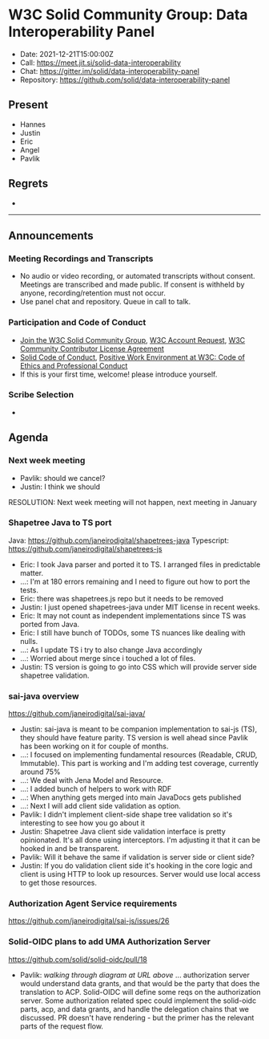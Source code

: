 # W3C Solid Community Group: Data Interoperability Panel

* Date: 2021-12-21T15:00:00Z
* Call: https://meet.jit.si/solid-data-interoperability
* Chat: https://gitter.im/solid/data-interoperability-panel
* Repository: https://github.com/solid/data-interoperability-panel


## Present
* Hannes
* Justin
* Eric
* Angel
* Pavlik

## Regrets
* 

---

## Announcements

### Meeting Recordings and Transcripts
* No audio or video recording, or automated transcripts without consent. Meetings are transcribed and made public. If consent is withheld by anyone, recording/retention must not occur.
* Use panel chat and repository. Queue in call to talk.


### Participation and Code of Conduct
* [Join the W3C Solid Community Group](https://www.w3.org/community/solid/join), [W3C Account Request](http://www.w3.org/accounts/request), [W3C Community Contributor License Agreement](https://www.w3.org/community/about/agreements/cla/)
* [Solid Code of Conduct](https://github.com/solid/process/blob/master/code-of-conduct.md), [Positive Work Environment at W3C: Code of Ethics and Professional Conduct](https://github.com/solid/process/blob/master/code-of-conduct.md)
* If this is your first time, welcome! please introduce yourself.


### Scribe Selection

* 

## Agenda

### Next week meeting

* Pavlik: should we cancel?
* Justin: I think we should

RESOLUTION: Next week meeting will not happen, next meeting in January

### Shapetree Java to TS port

Java: https://github.com/janeirodigital/shapetrees-java
Typescript: https://github.com/janeirodigital/shapetrees-js

* Eric: I took Java parser and ported it to TS. I arranged files in predictable matter.
* ...: I'm at 180 errors remaining and I need to figure out how to port the tests.
* Eric: there was shapetrees.js repo but it needs to be removed
* Justin: I just opened shapetrees-java under MIT license in recent weeks.
* Eric: It may not count as independent implementations since TS was ported from Java.
* Eric: I still have bunch of TODOs, some TS nuances like dealing with nulls.
* ...: As I update TS i try to also change Java accordingly
* ...: Worried about merge since i touched a lot of files.
* Justin: TS version is going to go into CSS which will provide server side shapetree validation.

### sai-java overview

https://github.com/janeirodigital/sai-java/

* Justin: sai-java is meant to be companion implementation to sai-js (TS), they should have feature parity. TS version is well ahead since Pavlik has been working on it for couple of months.
* ...: I focused on implementing fundamental resources (Readable, CRUD, Immutable). This part is working and I'm adding test coverage, currently around 75%
* ...: We deal with Jena Model and Resource.
* ...: I added bunch of helpers to work with RDF
* ...: When anything gets merged into main JavaDocs gets published
* ...: Next I will add client side validation as option.
* Pavlik: I didn't implement client-side shape tree validation so it's interesting to see how you go about it
* Justin: Shapetree Java client side validation interface is pretty opinionated. It's all done using interceptors. I'm adjusting it that it can be hooked in and be transparent.
* Pavlik: Will it behave the same if validation is server side or client side?
* Justin: If you do validation client side it's hooking in the core logic and client is using HTTP to look up resources. Server would use local access to get those resources.


### Authorization Agent Service requirements

https://github.com/janeirodigital/sai-js/issues/26



### Solid-OIDC plans to add UMA Authorization Server

https://github.com/solid/solid-oidc/pull/18

* Pavlik: *walking through diagram at URL above*
... authorization server would understand data grants, and that would be the party that does the translation to ACP. Solid-OIDC will define some reqs on the authorization server. Some authorization related spec could implement the solid-oidc parts, acp, and data grants, and handle the delegation chains that we discussed. PR doesn't have rendering - but the primer has the relevant parts of the request flow.



